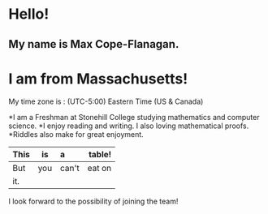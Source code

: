 # Hello!

## My name is Max Cope-Flanagan.

# I am from Massachusetts!
My time zone is : (UTC-5:00) Eastern Time (US & Canada)

*I am a Freshman at Stonehill College studying mathematics and computer science.
*I enjoy reading and writing. I also loving mathematical proofs. 
*Riddles also make for great enjoyment.

| This | is | a    | table!|
|------|:--:|:-----|------:|
|But   | you|can't |eat on |
|it.   |    |      |       |

I look forward to the possibility of joining the team!
